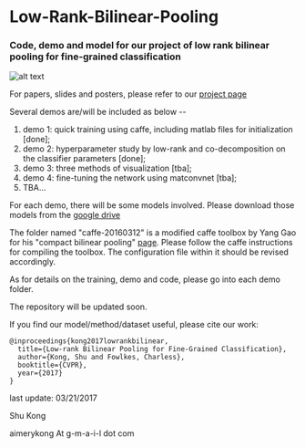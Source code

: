 # Low-Rank-Bilinear-Pooling
### Code, demo and model for our project of low rank bilinear pooling for fine-grained classification

![alt text](http://www.ics.uci.edu/~skong2/img/focusHighlight_3vis.png "visualization")



For papers, slides and posters, please refer to our [project page](http://www.ics.uci.edu/~skong2/lr_bilinear.html "LRBP")

Several demos are/will be included as below -- 

1. demo 1: quick training using caffe, including matlab files for initialization [done];
2. demo 2: hyperparameter study by low-rank and co-decomposition on the classifier parameters [done];
3. demo 3: three methods of visualization [tba];
4. demo 4: fine-tuning the network using matconvnet [tba];
5. TBA...

For each demo, there will be some models involved. Please download those models from the [google drive](https://drive.google.com/open?id=0BxeylfSgpk1MOWt3U1U4WWdmSkk)


The folder named "caffe-20160312" is a modified caffe toolbox by Yang Gao for his "compact bilinear pooling" [page](https://github.com/gy20073/compact_bilinear_pooling). 
Please follow the caffe instructions for compiling the toolbox. The configuration file within it should be revised accordingly. 

As for details on the training, demo and code, please go into each demo folder.

The repository will be updated soon.

If you find our model/method/dataset useful, please cite our work:

    @inproceedings{kong2017lowrankbilinear,
      title={Low-rank Bilinear Pooling for Fine-Grained Classification},
      author={Kong, Shu and Fowlkes, Charless},
      booktitle={CVPR},
      year={2017}
    }




last update: 03/21/2017

Shu Kong

aimerykong At g-m-a-i-l dot com
